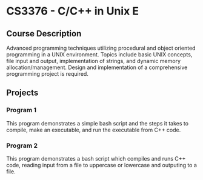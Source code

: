 # CS3376 - C/C++ in Unix E
## Course Description
Advanced programming techniques utilizing procedural and object oriented programming in a UNIX environment. Topics include basic UNIX concepts, file input and output, implementation of strings, and dynamic memory allocation/management. Design and implementation of a comprehensive programming project is required.

## Projects
### Program 1
This program demonstrates a simple bash script and the steps it takes to compile, make an executable, and run the executable from C++ code.
### Program 2
This program demonstrates a bash script which compiles and runs C++ code, reading input from a file to uppercase or lowercase and outputing to a file.
